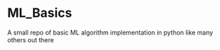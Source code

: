 # ML_Basics
A small repo of basic ML algorithm implementation in python like many others out there

